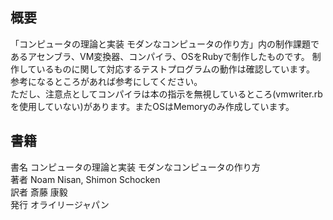 ## 概要

「コンピュータの理論と実装 モダンなコンピュータの作り方」内の制作課題であるアセンブラ、VM変換器、コンパイラ、OSをRubyで制作したものです。
制作しているものに関して対応するテストプログラムの動作は確認しています。
参考になるところがあれば参考にしてください。  
ただし、注意点としてコンパイラは本の指示を無視しているところ(vmwriter.rbを使用していない)があります。またOSはMemoryのみ作成しています。

## 書籍
書名 コンピュータの理論と実装 モダンなコンピュータの作り方  
著者 Noam Nisan, Shimon Schocken  
訳者 斎藤 康毅  
発行 オライリージャパン  

